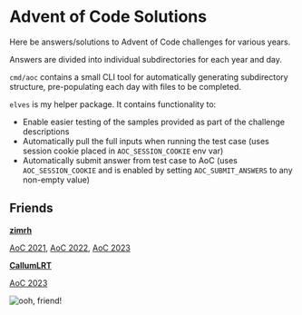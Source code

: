 # Advent of Code Solutions

Here be answers/solutions to Advent of Code challenges for various years.

Answers are divided into individual subdirectories for each year and day.

`cmd/aoc` contains a small CLI tool for automatically generating subdirectory structure, pre-populating each day with files to be completed.

`elves` is my helper package. It contains functionality to:

* Enable easier testing of the samples provided as part of the challenge descriptions
* Automatically pull the full inputs when running the test case (uses session cookie placed in `AOC_SESSION_COOKIE` env var)
* Automatically submit answer from test case to AoC (uses `AOC_SESSION_COOKIE` and is enabled by setting `AOC_SUBMIT_ANSWERS` to any non-empty value)

## Friends

**[zimrh](https://github.com/zimrh)**

[AoC 2021](https://github.com/zimrh/advent-of-code-2021), [AoC 2022](https://github.com/zimrh/advent-of-code-2022), [AoC 2023](https://github.com/zimrh/advent-of-code-2023)

**[CallumLRT](https://github.com/CallumLRT)**

[AoC 2023](https://github.com/CallumLRT/advent-of-code)

![ooh, friend!](https://media.tenor.com/Y_EhxEaS4MEAAAAC/friend.gif)

